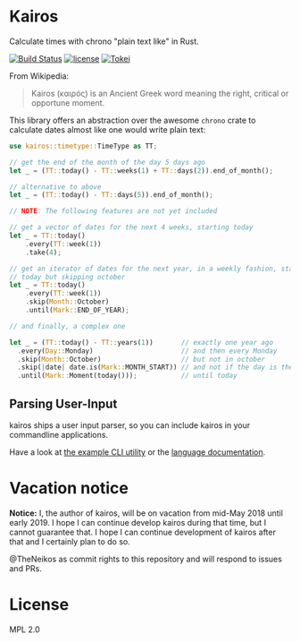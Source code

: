 # Kairos

Calculate times with chrono "plain text like" in Rust.

[![Build Status](https://travis-ci.org/matthiasbeyer/kairos.svg?branch=master)](https://travis-ci.org/matthiasbeyer/kairos)
[![license](https://img.shields.io/github/license/matthiasbeyer/kairos.svg?maxAge=2592000?style=flat-square)]()
[![Tokei](https://tokei.rs/b1/github/matthiasbeyer/kairos)](https://github.com/matthiasbeyer/kairos)

From Wikipedia:

> Kairos (καιρός) is an Ancient Greek word meaning the right, critical or
> opportune moment.

This library offers an abstraction over the awesome `chrono` crate to
calculate dates almost like one would write plain text:

```rust
use kairos::timetype::TimeType as TT;

// get the end of the month of the day 5 days ago
let _ = (TT::today() - TT::weeks(1) + TT::days(2)).end_of_month();

// alternative to above
let _ = (TT::today() - TT::days(5)).end_of_month();

// NOTE: The following features are not yet included

// get a vector of dates for the next 4 weeks, starting today
let _ = TT::today()
    .every(TT::week(1))
    .take(4);

// get an iterator of dates for the next year, in a weekly fashion, starting
// today but skipping october
let _ = TT::today()
    .every(TT::week(1))
    .skip(Month::October)
    .until(Mark::END_OF_YEAR);

// and finally, a complex one

let _ = (TT::today() - TT::years(1))       // exactly one year ago
  .every(Day::Monday)                      // and then every Monday
  .skip(Month::October)                    // but not in october
  .skip(|date| date.is(Mark::MONTH_START)) // and not if the day is the 1st of a month
  .until(Mark::Moment(today()));           // until today
```

## Parsing User-Input

kairos ships a user input parser, so you can include kairos in your
commandline applications.

Have a look at [the example CLI utility](./examples/main.rs)
or the [language documentation](./doc/language.md).

# Vacation notice

**Notice:** I, the author of kairos, will be on vacation from mid-May 2018
until early 2019. I hope I can continue develop kairos during that time, but I
cannot guarantee that. I hope I can continue development of kairos after that
and I certainly plan to do so.

@TheNeikos as commit rights to this repository and will respond to issues and
PRs.


# License

MPL 2.0

